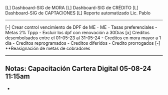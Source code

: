 [L] Dashboard-SIG de MORA
[L] Dashboard-SIG de CRÉDITO
[L] Dashboard-SIG de CAPTACIONES
[L] Reporte automatizado Lic. Pablo

---
[-] Crear control vencimiento de DPF de ME
		- ME
		- Tasas preferenciales
		- Metas 2% Tppp
		- Excluir los dpf con renovación a 30Dias
[x] Creditos desembolsados entre el 01-05-23 al 31-05-24
	- Creditos en mora mayor a 1 dia
	- Creditos reprogramados
	- Creditos diferidos
	- Credito prorrogados
[-] **Reasignación de metas de cobradores

---

**Notas:** Capacitación Cartera Digital 05-08-24 11:15am
- 
- 
